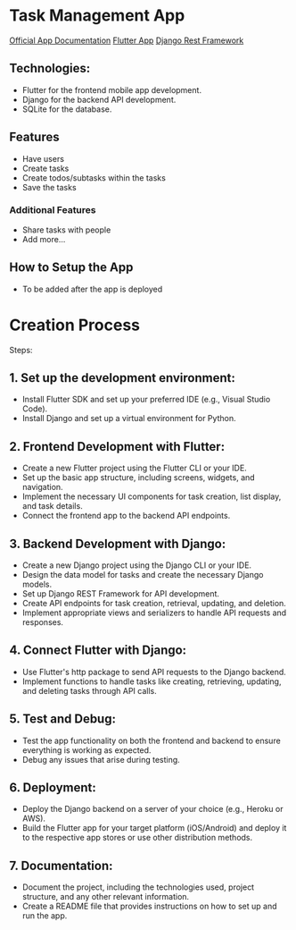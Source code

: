 # Task Management App

[Official App Documentation](https://github.com/enzonjagi/Flutter_Apps/tree/main/projects/task_management/README.md)
[Flutter App](https://github.com/enzonjagi/Flutter_Apps/tree/main/projects/task_management)
[Django Rest Framework](https://github.com/enzonjagi/RESTAPI_Django/tree/main/self_paced/task_mgt_api)

## Technologies:

* Flutter for the frontend mobile app development.
* Django for the backend API development.
* SQLite for the database.

## Features
* Have users
* Create tasks
* Create todos/subtasks within the tasks
* Save the tasks

### Additional Features
* Share tasks with people
* Add more...
## How to Setup the App
* To be added after the app is deployed
# Creation Process
Steps:
## 1. Set up the development environment:
* Install Flutter SDK and set up your preferred IDE (e.g., Visual Studio Code).
* Install Django and set up a virtual environment for Python.
## 2. Frontend Development with Flutter:
* Create a new Flutter project using the Flutter CLI or your IDE.
* Set up the basic app structure, including screens, widgets, and navigation.
* Implement the necessary UI components for task creation, list display, and task details.
* Connect the frontend app to the backend API endpoints.
## 3. Backend Development with Django:
* Create a new Django project using the Django CLI or your IDE.
* Design the data model for tasks and create the necessary Django models.
* Set up Django REST Framework for API development.
* Create API endpoints for task creation, retrieval, updating, and deletion.
* Implement appropriate views and serializers to handle API requests and responses.
## 4. Connect Flutter with Django:
* Use Flutter's http package to send API requests to the Django backend.
* Implement functions to handle tasks like creating, retrieving, updating, and deleting tasks through API calls.
## 5. Test and Debug:
* Test the app functionality on both the frontend and backend to ensure everything is working as expected.
* Debug any issues that arise during testing.
## 6. Deployment:
* Deploy the Django backend on a server of your choice (e.g., Heroku or AWS).
* Build the Flutter app for your target platform (iOS/Android) and deploy it to the respective app stores or use other distribution methods.
## 7. Documentation:
* Document the project, including the technologies used, project structure, and any other relevant information.
* Create a README file that provides instructions on how to set up and run the app.